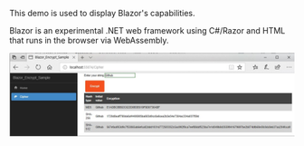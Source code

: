 
This demo is used to display Blazor's capabilities.

Blazor is an experimental .NET web framework using C#/Razor and HTML that runs in the browser via WebAssembly.


![Alt text](https://raw.githubusercontent.com/AlaaBenFatma/Blazor_Encrypt_Sample/master/Screenshot_1.jpg "Optional title")
